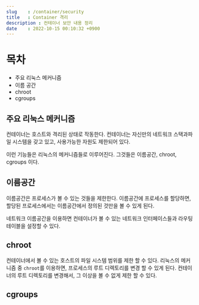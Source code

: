 ```yaml
---
slug    : /container/security
title   : Container 격리 
description : 컨테이너 보안 내용 정리
date    : 2022-10-15 00:10:32 +0900
---
```


# 목차
- 주요 리눅스 메커니즘
- 이름 공간
- chroot
- cgroups

## 주요 리눅스 메커니즘
컨테이너는 호스트와 격리된 상태로 작동한다. 컨테이너는 자신만의 네트워크 스택과파일 시스템을 갖고 있고, 사용가능한 자원도 제한되어 있다.

이런 기능들은 리눅스의 메커니즘들로 이루어진다. 그것들은 이름공간, chroot, cgroups 이다. 

## 이름공간
이름공간은 프로세스가 볼 수 있는 것들을 제한한다. 이름공간에 프로세스를 할당하면, 할당된 프로세스에서는 이름공간에서 정의된 것만을 볼 수 있게 된다. 

네트워크 이름공간을 이용하면 컨테이너가 볼 수 있는 네트워크 인터페이스들과 라우팅 테이블을 설정할 수 있다. 

## chroot
컨테이너에서 볼 수 있는 호스트의 파일 시스템 범위를 제한 할 수 있다. 리눅스의 메커니즘 중 `chroot`를 이용하면, 프로세스의 루트 디렉토리를 변경 할 수 있게 된다. 컨테이너의 루트 디렉토리를 변경해서, 그 이상을 볼 수 없게 제한 할 수 있다. 

## cgroups

